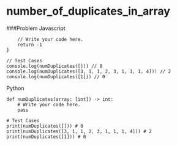 # number_of_duplicates_in_array

###Problem
Javascript
```function numDuplicates(array) {
    // Write your code here.
    return -1
}

// Test Cases
console.log(numDuplicates([])) // 0
console.log(numDuplicates([3, 1, 1, 2, 3, 1, 1, 1, 4])) // 2
console.log(numDuplicates([1])) // 0
```

Python
```
def numDuplicates(array: [int]) -> int:
    # Write your code here.
    pass

# Test Cases
print(numDuplicates([])) # 0
print(numDuplicates([3, 1, 1, 2, 3, 1, 1, 1, 4])) # 2
print(numDuplicates([1])) # 0
```
